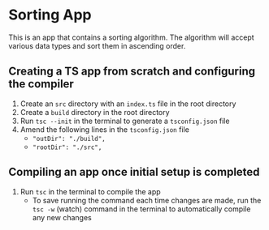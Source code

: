 # Sorting App

This is an app that contains a sorting algorithm. The algorithm will
accept various data types and sort them in ascending order.

## Creating a TS app from scratch and configuring the compiler

1. Create an `src` directory with an `index.ts` file in the root directory
2. Create a `build` directory in the root directory
3. Run `tsc --init` in the terminal to generate a `tsconfig.json` file
4. Amend the following lines in the `tsconfig.json` file
    - `"outDir": "./build",`
    - `"rootDir": "./src",`

## Compiling an app once initial setup is completed
1. Run `tsc` in the terminal to compile the app
   - To save running the command each time changes are made, run the
     `tsc -w` (watch) command in the terminal to automatically compile any new changes
